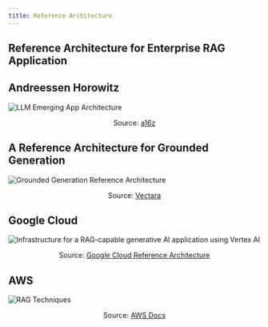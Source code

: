 ```yaml
---
title: Reference Architecture
---
```


## Reference Architecture for Enterprise RAG Application

## Andreessen Horowitz

![LLM Emerging App Architecture](https://a16z.com/wp-content/uploads/2023/06/2657-Emerging-LLM-App-Stack-R2-1-of-4-2.png)

<p align="center">Source: <a href="https://a16z.com">a16z</a></p>

## A Reference Architecture for Grounded Generation

![Grounded Generation Reference Architecture](https://vectara.com/wp-content/uploads/2023/08/Flow-Process-01-final-2-1024x703.png)

<p align="center">Source: <a href="https://vectara.com/blog/a-reference-architecture-for-grounded-generation/">Vectara</a></p>

## Google Cloud

![Infrastructure for a RAG-capable generative AI application using Vertex AI ](https://cloud.google.com/static/architecture/images/rag-capable-gen-ai-app-using-vertex-ai-architecture-detail.svg)

<p align="center">Source: <a href="https://cloud.google.com/architecture/rag-capable-gen-ai-app-using-vertex-ai">Google Cloud Reference Architecture</a></p>


## AWS

![RAG Techniques](https://docs.aws.amazon.com/images/prescriptive-guidance/latest/security-reference-architecture/images/rag.png)

<p align="center">Source: <a href="https://docs.aws.amazon.com/prescriptive-guidance/latest/security-reference-architecture/gen-ai-rag.html">AWS Docs</a></p>
